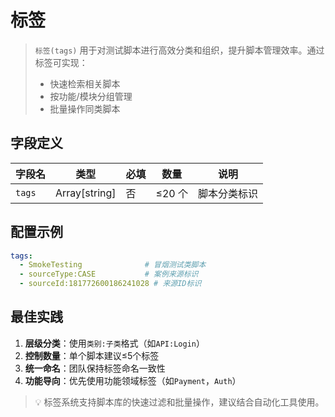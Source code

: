 # 标签

> `标签(tags)` 用于对测试脚本进行高效分类和组织，提升脚本管理效率。通过标签可实现：
> - 快速检索相关脚本
> - 按功能/模块分组管理
> - 批量操作同类脚本

## 字段定义

| 字段名 | 类型          | 必填 | 数量   | 说明                     |
|--------|---------------|------|--------|--------------------------|
| `tags` | Array[string]   | 否   | ≤20 个 | 脚本分类标识             |

## 配置示例

```yaml
tags:
  - SmokeTesting              # 冒烟测试类脚本
  - sourceType:CASE           # 案例来源标识
  - sourceId:181772600186241028 # 来源ID标识
```

## 最佳实践
1. **层级分类**：使用`类别:子类`格式（如`API:Login`）
2. **控制数量**：单个脚本建议≤5个标签
3. **统一命名**：团队保持标签命名一致性
4. **功能导向**：优先使用功能领域标签（如`Payment`，`Auth`）

> 💡 标签系统支持脚本库的快速过滤和批量操作，建议结合自动化工具使用。
